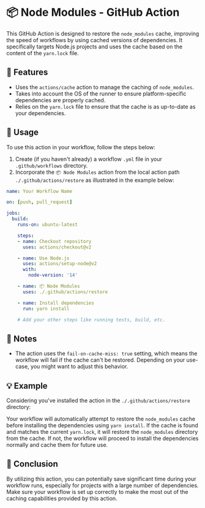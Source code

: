 # 📦 Node Modules - GitHub Action

This GitHub Action is designed to restore the `node_modules` cache, improving the speed of workflows by using cached versions of dependencies. It specifically targets Node.js projects and uses the cache based on the content of the `yarn.lock` file.

## 🚀 Features

- Uses the `actions/cache` action to manage the caching of `node_modules`.
- Takes into account the OS of the runner to ensure platform-specific dependencies are properly cached.
- Relies on the `yarn.lock` file to ensure that the cache is as up-to-date as your dependencies.

## 📝 Usage

To use this action in your workflow, follow the steps below:

1. Create (if you haven't already) a workflow `.yml` file in your `.github/workflows` directory.
2. Incorporate the `📦 Node Modules` action from the local action path `./.github/actions/restore` as illustrated in the example below:

```yaml
name: Your Workflow Name

on: [push, pull_request]

jobs:
  build:
    runs-on: ubuntu-latest

    steps:
    - name: Checkout repository
      uses: actions/checkout@v2

    - name: Use Node.js
      uses: actions/setup-node@v2
      with:
        node-version: '14'

    - name: 📦 Node Modules
      uses: ./.github/actions/restore

    - name: Install dependencies
      run: yarn install

    # Add your other steps like running tests, build, etc.
```

## 📌 Notes

- The action uses the `fail-on-cache-miss: true` setting, which means the workflow will fail if the cache can't be restored. Depending on your use-case, you might want to adjust this behavior.

## 💡 Example

Considering you've installed the action in the `./.github/actions/restore` directory:

Your workflow will automatically attempt to restore the `node_modules` cache before installing the dependencies using `yarn install`. If the cache is found and matches the current `yarn.lock`, it will restore the `node_modules` directory from the cache. If not, the workflow will proceed to install the dependencies normally and cache them for future use.

## 📖 Conclusion

By utilizing this action, you can potentially save significant time during your workflow runs, especially for projects with a large number of dependencies. Make sure your workflow is set up correctly to make the most out of the caching capabilities provided by this action.
